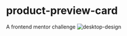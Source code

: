 # product-preview-card
A frontend mentor challenge
![desktop-design](https://user-images.githubusercontent.com/114169523/199261494-f39c0878-1567-48da-a0d2-54f5771dcbd1.jpg)
